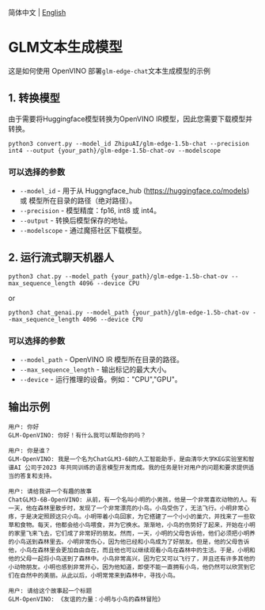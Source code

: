 简体中文 | [English](README.md)

# GLM文本生成模型

这是如何使用 OpenVINO 部署`glm-edge-chat`文本生成模型的示例

## 1. 转换模型

由于需要将Huggingface模型转换为OpenVINO IR模型，因此您需要下载模型并转换。

```
python3 convert.py --model_id ZhipuAI/glm-edge-1.5b-chat --precision int4 --output {your_path}/glm-edge-1.5b-chat-ov --modelscope
```

### 可以选择的参数

* `--model_id` - 用于从 Huggngface_hub (https://huggingface.co/models) 或 模型所在目录的路径（绝对路径）。
* `--precision` - 模型精度：fp16, int8 或 int4。
* `--output` - 转换后模型保存的地址。
* `--modelscope` - 通过魔搭社区下载模型。


## 2. 运行流式聊天机器人

```
python3 chat.py --model_path {your_path}/glm-edge-1.5b-chat-ov --max_sequence_length 4096 --device CPU
```

or

```
python3 chat_genai.py --model_path {your_path}/glm-edge-1.5b-chat-ov --max_sequence_length 4096 --device CPU
```

### 可以选择的参数

* `--model_path` - OpenVINO IR 模型所在目录的路径。
* `--max_sequence_length` - 输出标记的最大大小。
* `--device` - 运行推理的设备。例如："CPU","GPU"。

## 输出示例

```
用户: 你好
GLM-OpenVINO: 你好！有什么我可以帮助你的吗？

用户: 你是谁？     
GLM-OpenVINO: 我是一个名为ChatGLM3-6B的人工智能助手，是由清华大学KEG实验室和智谱AI 公司于2023 年共同训练的语言模型开发而成。我的任务是针对用户的问题和要求提供适当的答复和支持。

用户: 请给我讲一个有趣的故事
ChatGLM3-6B-OpenVINO: 从前，有一个名叫小明的小男孩，他是一个非常喜欢动物的人。有一天，他在森林里散步时，发现了一个非常漂亮的小鸟。小鸟受伤了，无法飞行。小明非常心疼，于是决定照顾这只小鸟。小明带着小鸟回家，为它搭建了一个小小的巢穴，并找来了一些软草和食物。每天，他都会给小鸟喂食，并为它换水。渐渐地，小鸟的伤势好了起来，开始在小明的家里飞来飞去，它们成了非常好的朋友。然而，一天，小明的父母告诉他，他们必须把小明养的小鸟送到森林里去。小明非常伤心，因为他已经和小鸟成为了好朋友。但是，他的父母告诉他，小鸟在森林里会更加自由自在，而且他也可以继续观看小鸟在森林中的生活。于是，小明和他的父母一起将小鸟送到了森林中。小鸟非常高兴，因为它又可以飞行了，并且还有许多其他的小动物朋友。小明也感到非常开心，因为他知道，即使不能一直拥有小鸟，他仍然可以欣赏到它们在自然中的美丽。从此以后，小明常常来到森林中，寻找小鸟。

用户: 请给这个故事起一个标题
GLM-OpenVINO: 《友谊的力量：小明与小鸟的森林冒险》
```
